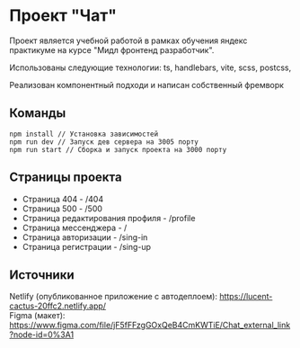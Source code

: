 
# Проект "Чат"


Проект является учебной работой в рамках обучения яндекс практикуме на курсе "Мидл фронтенд разработчик".

Использованы следующие технологии: ts, handlebars, vite, scss, postcss,

Реализован компонентный подходи и написан собственный фремворк

## Команды

```
npm install // Установка зависимостей
npm run dev // Запуск дев сервера на 3005 порту
npm run start // Сборка и запуск проекта на 3000 порту
```

## Страницы проекта

* Страница 404 - /404
* Страница 500 - /500
* Страница редактирования профиля - /profile
* Страница мессенджера - /
* Страница авторизации - /sing-in
* Страница регистрации - /sing-up

## Источники

Netlify  (опубликованное приложение с автодеплоем): https://lucent-cactus-20ffc2.netlify.app/ <br>
Figma (макет): https://www.figma.com/file/jF5fFFzgGOxQeB4CmKWTiE/Chat_external_link?node-id=0%3A1
